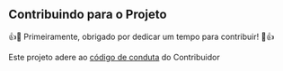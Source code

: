 ## Contribuindo para o Projeto

👍🎉 Primeiramente, obrigado por dedicar um tempo para contribuir! 🎉👍

Este projeto adere ao [código de conduta](./CODE_OF_CONDUCT.md) do Contribuidor